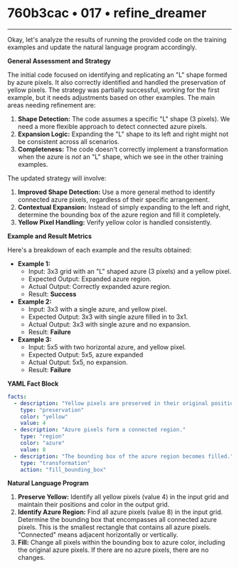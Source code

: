 # 760b3cac • 017 • refine_dreamer

---
Okay, let's analyze the results of running the provided code on the training examples and update the natural language program accordingly.

**General Assessment and Strategy**

The initial code focused on identifying and replicating an "L" shape formed by azure pixels. It also correctly identified and handled the preservation of yellow pixels. The strategy was partially successful, working for the first example, but it needs adjustments based on other examples. The main areas needing refinement are:

1.  **Shape Detection:** The code assumes a specific "L" shape (3 pixels). We need a more flexible approach to detect connected azure pixels.
2.  **Expansion Logic:** Expanding the "L" shape to its left and right might not be consistent across all scenarios.
3. **Completeness:** The code doesn't correctly implement a transformation when the azure is *not* an "L" shape, which we see in the other training examples.

The updated strategy will involve:

1.  **Improved Shape Detection:** Use a more general method to identify connected azure pixels, regardless of their specific arrangement.
2.  **Contextual Expansion:** Instead of simply expanding to the left and right, determine the bounding box of the azure region and fill it completely.
3.  **Yellow Pixel Handling:** Verify yellow color is handled consistently.

**Example and Result Metrics**

Here's a breakdown of each example and the results obtained:

*   **Example 1:**
    *   Input: 3x3 grid with an "L" shaped azure (3 pixels) and a yellow pixel.
    *   Expected Output: Expanded azure region.
    *   Actual Output: Correctly expanded azure region.
    *   Result: **Success**
*   **Example 2:**
    *   Input: 3x3 with a single azure, and yellow pixel.
    *   Expected Output: 3x3 with single azure filled in to 3x1.
    *   Actual Output: 3x3 with single azure and no expansion.
    *   Result: **Failure**
*   **Example 3:**
    *   Input: 5x5 with two horizontal azure, and yellow pixel.
    *   Expected Output: 5x5, azure expanded
    *   Actual Output: 5x5, no expansion.
    *   Result: **Failure**

**YAML Fact Block**

```yaml
facts:
  - description: "Yellow pixels are preserved in their original positions."
    type: "preservation"
    color: "yellow"
    value: 4
  - description: "Azure pixels form a connected region."
    type: "region"
    color: "azure"
    value: 8
  - description: "The bounding box of the azure region becomes filled."
    type: "transformation"
    action: "fill_bounding_box"

```

**Natural Language Program**

1.  **Preserve Yellow:** Identify all yellow pixels (value 4) in the input grid and maintain their positions and color in the output grid.
2.  **Identify Azure Region:** Find all azure pixels (value 8) in the input grid. Determine the bounding box that encompasses all connected azure pixels. This is the smallest rectangle that contains all azure pixels. "Connected" means adjacent horizontally or vertically.
3. **Fill:** Change all pixels within the bounding box to azure color, including the original azure pixels. If there are no azure pixels, there are no changes.



